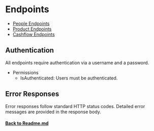 # Endpoints
- [People Endpoints](/backend/apps/people/docs/Endpoints.md)
- [Product Endpoints](/backend/apps/product/docs/Endpoints.md)
- [Cashflow Endpoints](/backend/apps/cashflow/docs/Endpoints.md)


## Authentication
All endpoints require authentication via a username and a password.
- Permissions
    - IsAuthenticated: Users must be authenticated.
## Error Responses
Error responses follow standard HTTP status codes. Detailed error messages are provided in the response body.

#### [Back to Readme.md](/Readme.md) 